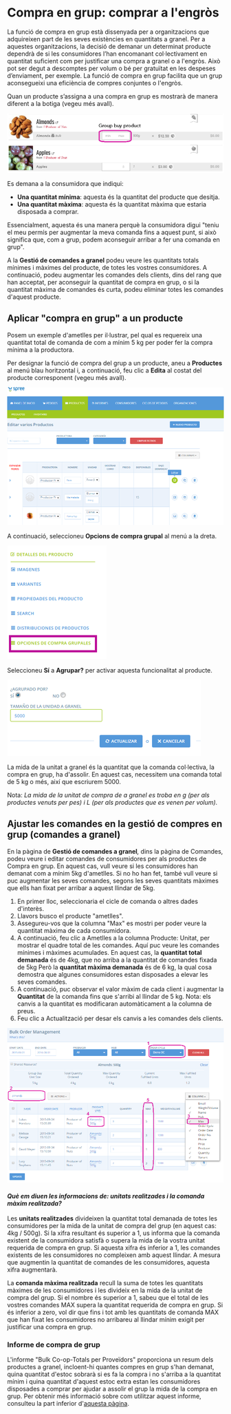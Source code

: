 # Compra en grup: comprar a l'engròs

La funció de compra en grup està dissenyada per a organitzacions que adquireixen part de les seves existències en quantitats a granel. Per a aquestes organitzacions, la decisió de demanar un determinat producte dependrà de si les consumidores l’han encomanant col·lectivament en quantitat suficient com per justificar una compra a granel o a l'engròs. Això pot ser degut a descomptes per volum o bé per gratuïtat en les despeses d’enviament, per exemple. La funció de compra en grup facilita que un grup aconsegueixi una eficiència de compres conjuntes o l'engròs.

Quan un producte s’assigna a una compra en grup es mostrarà de manera diferent a la botiga \(vegeu més avall\).

![](../../.gitbook/assets/imatge%20%281%29.png)

Es demana a la consumidora que indiqui:

* **Una quantitat mínima**: aquesta és la quantitat del producte que desitja.
* **Una quantitat màxima**: aquesta és la quantitat màxima que estaria disposada a comprar.

Essencialment, aquesta és una manera perquè la consumidora digui "teniu el meu permís per augmentar la meva comanda fins a aquest punt, si això significa que, com a grup, podem aconseguir arribar a fer una comanda en grup".

A la **Gestió de comandes a granel** podeu veure les quantitats totals mínimes i màximes del producte, de totes les vostres consumidores. A continuació, podeu augmentar les comandes dels clients, dins del rang que han acceptat, per aconseguir la quantitat de compra en grup, o si la quantitat màxima de comandes és curta, podeu eliminar totes les comandes d'aquest producte.

## Aplicar "compra en grup" a un producte

Posem un exemple d'ametlles per il·lustrar, pel qual es requereix una quantitat total de comanda de com a mínim 5 kg per poder fer la compra mínima a la productora.

Per designar la funció de compra del grup a un producte, aneu a **Productes** al menú blau horitzontal i, a continuació, feu clic a **Edita** al costat del producte corresponent \(vegeu més avall\).

![](../../.gitbook/assets/editarproductosss.png)

A continuació, seleccioneu **Opcions de compra grupal** al menú a la dreta.

![](../../.gitbook/assets/opcionescompragrupales.png)

Seleccioneu **Sí** a **Agrupar?** per activar aquesta funcionalitat al producte.

![](../../.gitbook/assets/agrupar_si.png)

La mida de la unitat a granel és la quantitat que la comanda col·lectiva, la compra en grup, ha d'assolir. En aquest cas, necessitem una comanda total de 5 kg o més, així que escriurem 5000.

Nota: _La mida de la unitat de compra de a granel es troba en g \(per als productes venuts per pes\) i L \(per als productes que es venen per volum\)._

## Ajustar les comandes en la gestió de compres en grup \(comandes a granel\)

En la pàgina de **Gestió de comandes a granel**_,_ dins la pàgina de Comandes, podeu veure i editar comandes de consumidores per als productes de Compra en grup. En aquest cas, vull veure si les consumidores han demanat com a mínim 5kg d'ametlles. Si no ho han fet, també vull veure si puc augmentar les seves comandes, segons les seves quantitats màximes que ells han fixat per arribar a aquest llindar de 5kg.

1. En primer lloc, seleccionaria el cicle de comanda o altres dades d'interès.
2. Llavors busco el producte "ametlles".
3. Assegureu-vos que la columna "Max" es mostri per poder veure la quantitat màxima de cada consumidora.
4. A continuació, feu clic a Ametlles a la columna Producte: Unitat, per mostrar el quadre total de les comandes. Aquí puc veure les comandes mínimes i màximes acumulades. En aquest cas, la **quantitat total demanada** és de 4kg, que no arriba a la quantitat de comandes fixada de 5kg Però la **quantitat màxima demanada** és de 6 kg, la qual cosa demostra que algunes consumidores estan disposades a elevar les seves comandes.
5. A continuació, puc observar el valor màxim de cada client i augmentar la **Quantitat** de la comanda fins que s'arribi al llindar de 5 kg. Nota: els canvis a la quantitat es modificaran automàticament a la columna de preus.
6. Feu clic a Actualització per desar els canvis a les comandes dels clients.

![](../../.gitbook/assets/imatge%20%2838%29.png)

#### _Què em diuen les informacions de: unitats realitzades i la comanda màxim realitzada?_

Les **unitats realitzades** divideixen la quantitat total demanada de totes les consumidores per la mida de la unitat de compra del grup \(en aquest cas: 4kg / 500g\). Si la xifra resultant és superior a 1, us informa que la comanda existent de la consumidora satisfà o supera la mida de la vostra unitat requerida de compra en grup. Si aquesta xifra és inferior a 1, les comandes existents de les consumidores no compleixen amb aquest llindar. A mesura que augmentin la quantitat de comandes de les consumidores, aquesta xifra augmentarà.

La **comanda màxima realitzada** recull la suma de totes les quantitats màximes de les consumidores i les divideix en la mida de la unitat de compra del grup. Si el nombre és superior a 1, sabeu que el total de les vostres comandes MAX supera la quantitat requerida de compra en grup. Si és inferior a zero, vol dir que fins i tot amb les quantitats de comanda MAX que han fixat les consumidores no arribareu al llindar mínim exigit per justificar una compra en grup.

### Informe de compra de grup

L'informe "Bulk Co-op-Totals per Proveïdors" proporciona un resum dels productes a granel, incloent-hi quantes compres en grup s'han demanat, quina quantitat d'estoc sobrarà si es fa la compra i no s'arriba a la quantitat mínim i quina quantitat d'aquest estoc extra estan les consumidores disposades a comprar per ajudar a assolir el grup la mida de la compra en grup. Per obtenir més informació sobre com utilitzar aquest informe, consulteu la part inferior d'[aquesta pàgina](https://guia.katuma.org/~/edit/drafts/-LWjvo029JtFWC1NGpT6/basic-features/informes).

